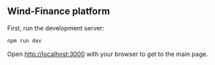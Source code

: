## Wind-Finance platform

First, run the development server:

```bash
npm run dev
```

Open [http://localhost:3000](http://localhost:3000) with your browser to get to the main page.
